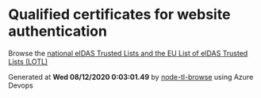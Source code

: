 # Qualified certificates for website authentication 
 Browse the [national eIDAS Trusted Lists and the EU List of eIDAS Trusted Lists (LOTL)](https://webgate.ec.europa.eu/tl-browser/#/) 
 
 
Generated at **Wed 08/12/2020  0:03:01.49** by [node-tl-browse](https://github.com/ymedlop/node-tl-browser) using Azure Devops 
